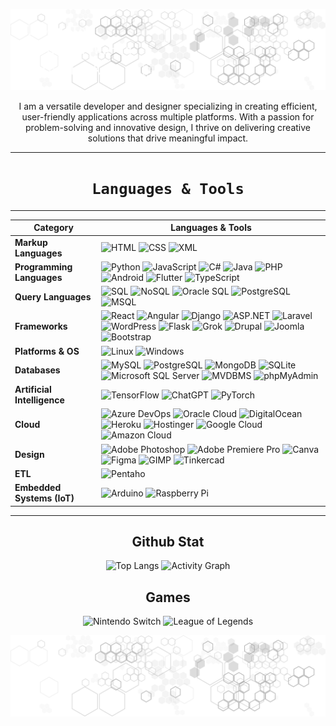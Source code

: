 <div align="center">

![Kunal Singh](assets/header.svg)

</div>




<div align="center">

I am a versatile developer and designer specializing in creating efficient, user-friendly applications across multiple 
platforms. With a passion for problem-solving and innovative design, I thrive on delivering creative solutions that 
drive meaningful impact.

</div>


<div align="center">

---

# `Languages & Tools`

---

| Category                                        | Languages & Tools                                                                                                                                                                                                                                                                                                                                                                                                                                                                                                                                                                                                                                                                                                                                                                                                                                                                                                                                                                                                                                                                                                                              |
|-------------------------------------------------|------------------------------------------------------------------------------------------------------------------------------------------------------------------------------------------------------------------------------------------------------------------------------------------------------------------------------------------------------------------------------------------------------------------------------------------------------------------------------------------------------------------------------------------------------------------------------------------------------------------------------------------------------------------------------------------------------------------------------------------------------------------------------------------------------------------------------------------------------------------------------------------------------------------------------------------------------------------------------------------------------------------------------------------------------------------------------------------------------------------------------------------------|
| **Markup Languages**                            | ![HTML](https://img.shields.io/badge/HTML-ffffff?logo=html5&style=for-the-badge&color=000000) ![CSS](https://img.shields.io/badge/CSS-ffffff?logo=css3&style=for-the-badge&color=000000) ![XML](https://img.shields.io/badge/XML-ffffff?logo=xml&style=for-the-badge&color=000000)                                                                                                                                                                                                                                                                                                                                                                                                                                                                                                                                                                                                                                                                                                                                                                                                                                                             |
| **Programming Languages**                       | ![Python](https://img.shields.io/badge/Python-ffffff?logo=python&style=for-the-badge&color=000000) ![JavaScript](https://img.shields.io/badge/JavaScript-ffffff?logo=javascript&style=for-the-badge&color=000000) ![C#](https://img.shields.io/badge/C%23-ffffff?logo=csharp&style=for-the-badge&color=000000) ![Java](https://img.shields.io/badge/Java-ffffff?logo=java&style=for-the-badge&color=000000) ![PHP](https://img.shields.io/badge/PHP-ffffff?logo=php&style=for-the-badge&color=000000) ![Android](https://img.shields.io/badge/Android-ffffff?logo=android&style=for-the-badge&color=000000) ![Flutter](https://img.shields.io/badge/Flutter-ffffff?logo=flutter&style=for-the-badge&color=000000) ![TypeScript](https://img.shields.io/badge/TypeScript-000000?style=for-the-badge&logo=typescript&logoColor=white)                                                                                                                                                                                                                                                                                                            |
| **Query Languages**                             | ![SQL](https://img.shields.io/badge/SQL-ffffff?logo=mysql&style=for-the-badge&color=000000) ![NoSQL](https://img.shields.io/badge/NoSQL-ffffff?logo=mongodb&style=for-the-badge&color=000000) ![Oracle SQL](https://img.shields.io/badge/Oracle_SQL-ffffff?logo=oracle&style=for-the-badge&color=000000) ![PostgreSQL](https://img.shields.io/badge/PostgreSQL-ffffff?logo=postgresql&style=for-the-badge&color=000000) ![MSQL](https://img.shields.io/badge/MySQL-ffffff?logo=mysql&style=for-the-badge&color=000000)                                                                                                                                                                                                                                                                                                                                                                                                                                                                                                                                                                                                                         |
| **Frameworks**                                  | ![React](https://img.shields.io/badge/React-ffffff?logo=react&style=for-the-badge&color=000000) ![Angular](https://img.shields.io/badge/Angular-ffffff?logo=angular&style=for-the-badge&color=000000) ![Django](https://img.shields.io/badge/Django-ffffff?logo=django&style=for-the-badge&color=000000) ![ASP.NET](https://img.shields.io/badge/ASP.NET-ffffff?logo=dotnet&style=for-the-badge&color=000000) ![Laravel](https://img.shields.io/badge/Laravel-ffffff?logo=laravel&style=for-the-badge&color=000000) ![WordPress](https://img.shields.io/badge/WordPress-ffffff?logo=wordpress&style=for-the-badge&color=000000) ![Flask](https://img.shields.io/badge/Flask-ffffff?logo=flask&style=for-the-badge&color=000000) ![Grok](https://img.shields.io/badge/Grok-ffffff?logo=grok&style=for-the-badge&color=000000) ![Drupal](https://img.shields.io/badge/Drupal-ffffff?logo=drupal&style=for-the-badge&color=000000) ![Joomla](https://img.shields.io/badge/Joomla-ffffff?logo=joomla&style=for-the-badge&color=000000) ![Bootstrap](https://img.shields.io/badge/Bootstrap-ffffff?logo=bootstrap&style=for-the-badge&color=000000) | 
| **Platforms & OS**                              | ![Linux](https://img.shields.io/badge/Linux-ffffff?logo=linux&style=for-the-badge&color=000000) ![Windows](https://img.shields.io/badge/Windows-ffffff?logo=windows&style=for-the-badge&color=000000)                                                                                                                                                                                                                                                                                                                                                                                                                                                                                                                                                                                                                                                                                                                                                                                                                                                                                                                                          |
| **Databases**                                   | ![MySQL](https://img.shields.io/badge/MySQL-ffffff?logo=mysql&style=for-the-badge&color=000000) ![PostgreSQL](https://img.shields.io/badge/PostgreSQL-ffffff?logo=postgresql&style=for-the-badge&color=000000) ![MongoDB](https://img.shields.io/badge/MongoDB-ffffff?logo=mongodb&style=for-the-badge&color=000000) ![SQLite](https://img.shields.io/badge/SQLite-ffffff?logo=sqlite&style=for-the-badge&color=000000) ![Microsoft SQL Server](https://img.shields.io/badge/Microsoft_SQL_Server-ffffff?logo=microsoftsqlserver&style=for-the-badge&color=000000) ![MVDBMS](https://img.shields.io/badge/MVDBMS-ffffff?logo=database&style=for-the-badge&color=000000) ![phpMyAdmin](https://img.shields.io/badge/phpMyAdmin-ffffff?logo=phpmyadmin&style=for-the-badge&color=000000)                                                                                                                                                                                                                                                                                                                                                         |
| **Artificial Intelligence**                     | ![TensorFlow](https://img.shields.io/badge/TensorFlow-000000?style=for-the-badge&logo=tensorflow&logoColor=FF6F00) ![ChatGPT](https://img.shields.io/badge/ChatGPT-000000?style=for-the-badge&logo=openai&logoColor=00A9E0) ![PyTorch](https://img.shields.io/badge/PyTorch-000000?style=for-the-badge&logo=pytorch&logoColor=EE4C2C)                                                                                                                                                                                                                                                                                                                                                                                                                                                                                                                                                                                                                                                                                                                                                                                                          |
| **Cloud**                                       | ![Azure DevOps](https://img.shields.io/badge/Azure_DevOps-000000?style=for-the-badge&logo=azuredevops&logoColor=0078D4) ![Oracle Cloud](https://img.shields.io/badge/Oracle_Cloud-000000?style=for-the-badge&logo=oracle&logoColor=F80000) ![DigitalOcean](https://img.shields.io/badge/DigitalOcean-000000?style=for-the-badge&logo=digitalocean&logoColor=0071C5) ![Heroku](https://img.shields.io/badge/Heroku-000000?style=for-the-badge&logo=heroku&logoColor=6762A6) ![Hostinger](https://img.shields.io/badge/Hostinger-000000?style=for-the-badge&logo=hostinger&logoColor=00B0C9) ![Google Cloud](https://img.shields.io/badge/Google_Cloud-000000?style=for-the-badge&logo=googlecloud&logoColor=4285F4) ![Amazon Cloud](https://img.shields.io/badge/Amazon_Cloud-000000?style=for-the-badge&logo=amazonaws&logoColor=FF9900)                                                                                                                                                                                                                                                                                                       |
| **Design**                                      | ![Adobe Photoshop](https://img.shields.io/badge/Adobe_Photoshop-000000?style=for-the-badge&logo=adobephotoshop&logoColor=31A8FF) ![Adobe Premiere Pro](https://img.shields.io/badge/Adobe_Premiere_Pro-000000?style=for-the-badge&logo=adobepremierepro&logoColor=9999FF) ![Canva](https://img.shields.io/badge/Canva-000000?style=for-the-badge&logo=canva&logoColor=00C4CC) ![Figma](https://img.shields.io/badge/Figma-000000?style=for-the-badge&logo=figma&logoColor=F24E1E) ![GIMP](https://img.shields.io/badge/GIMP-000000?style=for-the-badge&logo=gimp&logoColor=5C5C5C) ![Tinkercad](https://img.shields.io/badge/Tinkercad-000000?style=for-the-badge&logo=tinkercad&logoColor=FFB900)                                                                                                                                                                                                                                                                                                                                                                                                                                             |
| **ETL**                                         | ![Pentaho](https://img.shields.io/badge/Pentaho-000000?style=for-the-badge&logo=pentaho&logoColor=00A9E0)                                                                                                                                                                                                                                                                                                                                                                                                                                                                                                                                                                                                                                                                                                                                                                                                                                                                                                                                                                                                                                      |
| **Embedded Systems (IoT)** | ![Arduino](https://img.shields.io/badge/Arduino-000000?style=for-the-badge&logo=arduino&logoColor=00979D) ![Raspberry Pi](https://img.shields.io/badge/Raspberry_Pi-000000?style=for-the-badge&logo=raspberrypi&logoColor=A22846)                                                                                                                                                                                                                                                                                                                                                                                                                                                                                                                                                                                                                                                                                                                                                                                                                                                                                                              |



</div>



<div align="center">

---
## Github Stat

![Top Langs](https://github-readme-stats.vercel.app/api/top-langs/?username=kunz398&theme=dark&hide_border=true&layout=compact&card_width=1000&title_color=adbac7&langs_count=10&hide=html&exclude_repo=your_repo_name)
![Activity Graph](https://github-readme-activity-graph.vercel.app/graph?username=kunz398&theme=github-dark&custom_title=Kunz%27s%20Activity%20on%20GitHub%20This%20Month&hide_border=true&line=00bfae&color=ffffff&area=true&point=ffffff)



</div>


<div align="center">


## Games
![Nintendo Switch](https://img.shields.io/badge/Nintendo_Switch-000000?style=for-the-badge&logo=nintendo-switch&logoColor=E60012)
![League of Legends](https://img.shields.io/badge/League_of_Legends-000000?style=for-the-badge&logo=leagueoflegends&logoColor=00A9E0)

</div>

<div align="center">
<!-- Last Updated: --LAST_UPDATED-->

![footer](assets/footer.svg)

</div>
